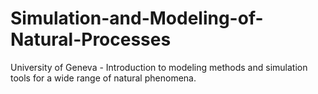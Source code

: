 # Simulation-and-Modeling-of-Natural-Processes
University of Geneva - Introduction to modeling methods and simulation tools for a wide range of natural phenomena.
